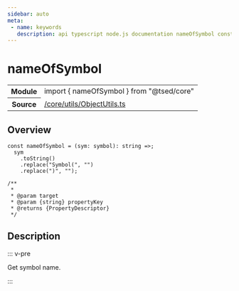```yaml
---
sidebar: auto
meta:
 - name: keywords
   description: api typescript node.js documentation nameOfSymbol const
---
```

# nameOfSymbol <Badge text="Constant" type="const"/>
<!-- Summary -->
<section class="symbol-info"><table class="is-full-width"><tbody><tr><th>Module</th><td><div class="lang-typescript"><span class="token keyword">import</span> { nameOfSymbol }&nbsp;<span class="token keyword">from</span>&nbsp;<span class="token string">"@tsed/core"</span></div></td></tr><tr><th>Source</th><td><a href="https://github.com/Romakita/ts-express-decorators/blob/v4.30.2/src//core/utils/ObjectUtils.ts#L0-L0">/core/utils/ObjectUtils.ts</a></td></tr></tbody></table></section>

<!-- Overview -->
## Overview


<pre><code class="typescript-lang "><span class="token keyword">const</span> nameOfSymbol<span class="token punctuation"> = </span><span class="token punctuation">(</span>sym<span class="token punctuation">:</span> symbol<span class="token punctuation">)</span><span class="token punctuation">:</span> <span class="token keyword">string</span> =&gt<span class="token punctuation">;</span>
  sym
    .<span class="token function">toString</span><span class="token punctuation">(</span><span class="token punctuation">)</span>
    .<span class="token function">replace</span><span class="token punctuation">(</span>"<span class="token function">Symbol</span><span class="token punctuation">(</span>"<span class="token punctuation">,</span> ""<span class="token punctuation">)</span>
    .<span class="token function">replace</span><span class="token punctuation">(</span>"<span class="token punctuation">)</span>"<span class="token punctuation">,</span> ""<span class="token punctuation">)</span><span class="token punctuation">;</span>

/**
 *
 * @param target
 * @param <span class="token punctuation">{</span><span class="token keyword">string</span><span class="token punctuation">}</span> propertyKey
 * @returns <span class="token punctuation">{</span>PropertyDescriptor<span class="token punctuation">}</span>
 */</code></pre>



<!-- Description -->
## Description

::: v-pre

Get symbol name.

:::